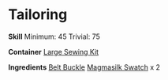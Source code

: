 <!-- TITLE: Magmasilk Belt -->
<!-- SUBTITLE: Keeps your waist warm -->

# Tailoring
**Skill**
Minimum: 45
Trivial: 75

**Container**
[Large Sewing Kit](large-sewing-kit)

**Ingredients**
[Belt Buckle](belt-buckle)
[Magmasilk Swatch](magmasilk-swatch) x 2